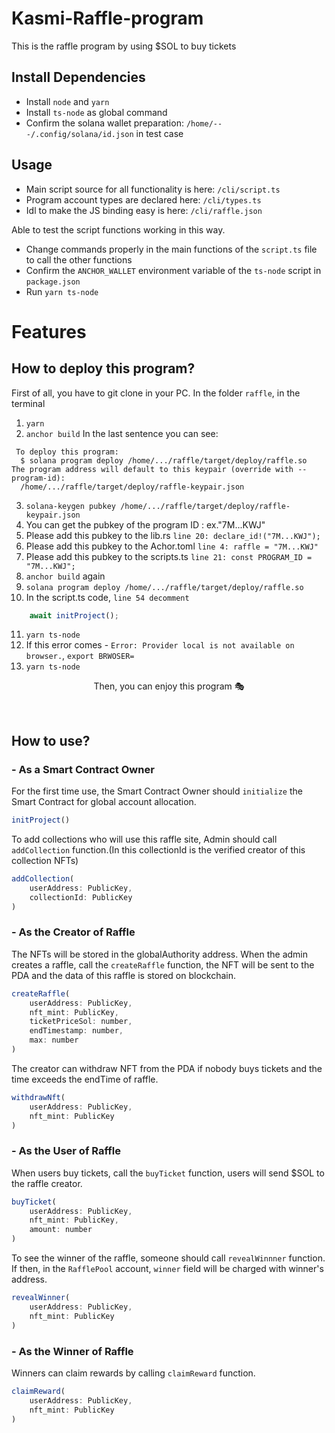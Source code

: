 # Kasmi-Raffle-program
This is the raffle program by using $SOL to buy tickets

## Install Dependencies
- Install `node` and `yarn`
- Install `ts-node` as global command
- Confirm the solana wallet preparation: `/home/---/.config/solana/id.json` in test case

## Usage
- Main script source for all functionality is here: `/cli/script.ts`
- Program account types are declared here: `/cli/types.ts`
- Idl to make the JS binding easy is here: `/cli/raffle.json`

Able to test the script functions working in this way.
- Change commands properly in the main functions of the `script.ts` file to call the other functions
- Confirm the `ANCHOR_WALLET` environment variable of the `ts-node` script in `package.json`
- Run `yarn ts-node`

# Features

##  How to deploy this program?
First of all, you have to git clone in your PC.
In the folder `raffle`, in the terminal 
1. `yarn`
2. `anchor build`
   In the last sentence you can see:  
```
 To deploy this program:
  $ solana program deploy /home/.../raffle/target/deploy/raffle.so
The program address will default to this keypair (override with --program-id):
  /home/.../raffle/target/deploy/raffle-keypair.json
```  
3. `solana-keygen pubkey /home/.../raffle/target/deploy/raffle-keypair.json`
4. You can get the pubkey of the program ID : ex."7M...KWJ"
5. Please add this pubkey to the lib.rs
  `line 20: declare_id!("7M...KWJ");`
6. Please add this pubkey to the Achor.toml
  `line 4: raffle = "7M...KWJ"`
7. Please add this pubkey to the scripts.ts
  `line 21: const PROGRAM_ID = "7M...KWJ";`
8. `anchor build` again
9. `solana program deploy /home/.../raffle/target/deploy/raffle.so`
10. In the script.ts code, `line 54 decomment`
```js
    await initProject();
```  
11. `yarn ts-node`
12. If this error comes - `Error: Provider local is not available on browser.`, `export BRWOSER=`
13. `yarn ts-node`

<p align = "center">
Then, you can enjoy this program 🎭
</p>
</br>

## How to use?

### - As a Smart Contract Owner
For the first time use, the Smart Contract Owner should `initialize` the Smart Contract for global account allocation.
```js
initProject()
```

To add collections who will use this raffle site, Admin should call `addCollection` function.(In this collectionId is the verified creator of this collection NFTs)
```js
addCollection(
    userAddress: PublicKey,
    collectionId: PublicKey
)
```

### - As the Creator of Raffle
The NFTs will be stored in the globalAuthority address.
When the admin creates a raffle, call the `createRaffle` function, the NFT will be sent to the PDA and the data of this raffle is stored on blockchain.
```js
createRaffle(
    userAddress: PublicKey,
    nft_mint: PublicKey,
    ticketPriceSol: number,
    endTimestamp: number,
    max: number
)
```

The creator can withdraw NFT from the PDA if nobody buys tickets and the time exceeds the endTime of raffle. 
```js
withdrawNft(
    userAddress: PublicKey,
    nft_mint: PublicKey
)
```

### - As the User of Raffle
When users buy tickets, call the `buyTicket` function, users will send $SOL to the raffle creator.
```js
buyTicket(
    userAddress: PublicKey,
    nft_mint: PublicKey,
    amount: number
)
```

To see the winner of the raffle, someone should call `revealWinnner` function. If then, in the `RafflePool` account, `winner`  field will be charged with winner's address.
```js
revealWinner(
    userAddress: PublicKey,
    nft_mint: PublicKey
)
```


### - As the Winner of Raffle 
Winners can claim rewards by calling `claimReward` function.
```js
claimReward(
    userAddress: PublicKey,
    nft_mint: PublicKey
)
```
